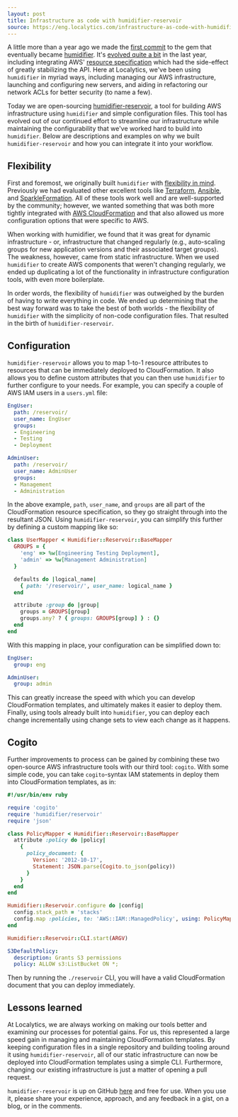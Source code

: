 ```yaml
---
layout: post
title: Infrastructure as code with humidifier-reservoir
source: https://eng.localytics.com/infrastructure-as-code-with-humidifier-reservoir/
---
```


A little more than a year ago we made the [first commit](https://github.com/localytics/humidifier/commit/f051578) to the gem that eventually became [humidifier](https://github.com/localytics/humidifier). It's [evolved quite a bit](https://github.com/localytics/humidifier/releases) in the last year, including integrating AWS' [resource specification](http://docs.aws.amazon.com/AWSCloudFormation/latest/UserGuide/cfn-resource-specification.html) which had the side-effect of greatly stabilizing the API. Here at Localytics, we've been using `humidifier` in myriad ways, including managing our AWS infrastructure, launching and configuring new servers, and aiding in refactoring our network ACLs for better security (to name a few).

Today we are open-sourcing [humidifier-reservoir](https://github.com/localytics/humidifier-reservoir), a tool for building AWS infrastructure using `humidifier` and simple configuration files. This tool has evolved out of our continued effort to streamline our infrastructure while maintaining the configurability that we've worked hard to build into `humidifier`. Below are descriptions and examples on why we built `humidifier-reservoir` and how you can integrate it into your workflow.

## Flexibility

First and foremost, we originally built `humidifier` with [flexibility in mind](http://eng.localytics.com/humidifier-cloudformation-made-easier/). Previously we had evaluated other excellent tools like [Terraform](https://www.terraform.io/), [Ansible](https://www.ansible.com/), and [SparkleFormation](http://www.sparkleformation.io/). All of these tools work well and are well-supported by the community; however, we wanted something that was both more tightly integrated with [AWS CloudFormation](https://aws.amazon.com/cloudformation/) and that also allowed us more configuration options that were specific to AWS.

When working with humidifier, we found that it was great for dynamic infrastructure - or, infrastructure that changed regularly (e.g., auto-scaling groups for new application versions and their associated target groups). The weakness, however, came from static infrastructure. When we used `humidifier` to create AWS components that weren't changing regularly, we ended up duplicating a lot of the functionality in infrastructure configuration tools, with even more boilerplate.

In order words, the flexibility of `humidifier` was outweighed by the burden of having to write everything in code. We ended up determining that the best way forward was to take the best of both worlds - the flexibility of `humidifier` with the simplicity of non-code configuration files. That resulted in the birth of `humidifier-reservoir`.

## Configuration

`humidifier-reservoir` allows you to map 1-to-1 resource attributes to resources that can be immediately deployed to CloudFormation. It also allows you to define custom attributes that you can then use `humidifier` to further configure to your needs. For example, you can specify a couple of AWS IAM users in a `users.yml` file:

```yaml
EngUser:
  path: /reservoir/
  user_name: EngUser
  groups:
  - Engineering
  - Testing
  - Deployment

AdminUser:
  path: /reservoir/
  user_name: AdminUser
  groups:
  - Management
  - Administration
```

In the above example, `path`, `user_name`, and `groups` are all part of the CloudFormation resource specification, so they go straight through into the resultant JSON. Using `humidifier-reservoir`, you can simplify this further by defining a custom mapping like so:

```ruby
class UserMapper < Humidifier::Reservoir::BaseMapper  
  GROUPS = {
    'eng' => %w[Engineering Testing Deployment],
    'admin' => %w[Management Administration]
  }

  defaults do |logical_name|
    { path: '/reservoir/', user_name: logical_name }
  end

  attribute :group do |group|
    groups = GROUPS[group]
    groups.any? ? { groups: GROUPS[group] } : {}
  end
end
```

With this mapping in place, your configuration can be simplified down to:

```yaml
EngUser:
  group: eng

AdminUser:
  group: admin
```

This can greatly increase the speed with which you can develop CloudFormation templates, and ultimately makes it easier to deploy them. Finally, using tools already built into `humidifier`, you can deploy each change incrementally using change sets to view each change as it happens.

## Cogito

Further improvements to process can be gained by combining these two open-source AWS infrastructure tools with our third tool: `cogito`. With some simple code, you can take `cogito`-syntax IAM statements in deploy them into CloudFormation templates, as in:

```ruby
#!/usr/bin/env ruby

require 'cogito'  
require 'humidifier/reservoir'  
require 'json'

class PolicyMapper < Humidifier::Reservoir::BaseMapper  
  attribute :policy do |policy|
    {
      policy_document: {
        Version: '2012-10-17',
        Statement: JSON.parse(Cogito.to_json(policy))
      }
    }
  end
end

Humidifier::Reservoir.configure do |config|  
  config.stack_path = 'stacks'
  config.map :policies, to: 'AWS::IAM::ManagedPolicy', using: PolicyMapper
end

Humidifier::Reservoir::CLI.start(ARGV)
```

```yaml
S3DefaultPolicy:  
  description: Grants S3 permissions
  policy: ALLOW s3:ListBucket ON *;
```

Then by running the `./reservoir` CLI, you will have a valid CloudFormation document that you can deploy immediately.

## Lessons learned

At Localytics, we are always working on making our tools better and examining our processes for potential gains. For us, this represented a large speed gain in managing and maintaining CloudFormation templates. By keeping configuration files in a single repository and building tooling around it using `humidifier-reservoir`, all of our static infrastructure can now be deployed into CloudFormation templates using a simple CLI. Furthermore, changing our existing infrastructure is just a matter of opening a pull request.

`humidifier-reservoir` is up on GitHub [here](https://github.com/localytics/humidifier-reservoir) and free for use. When you use it, please share your experience, approach, and any feedback in a gist, on a blog, or in the comments.
